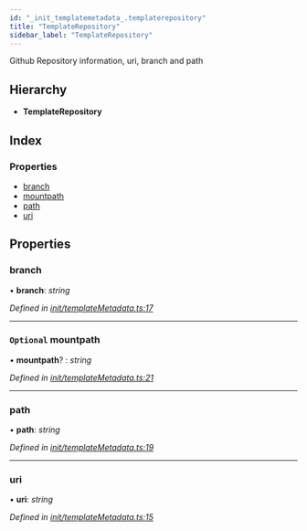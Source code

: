 ```yaml
---
id: "_init_templatemetadata_.templaterepository"
title: "TemplateRepository"
sidebar_label: "TemplateRepository"
---
```


Github Repository information, uri, branch and path

## Hierarchy

* **TemplateRepository**

## Index

### Properties

* [branch](_init_templatemetadata_.templaterepository.md#branch)
* [mountpath](_init_templatemetadata_.templaterepository.md#optional-mountpath)
* [path](_init_templatemetadata_.templaterepository.md#path)
* [uri](_init_templatemetadata_.templaterepository.md#uri)

## Properties

###  branch

• **branch**: *string*

*Defined in [init/templateMetadata.ts:17](https://github.com/aerogear/graphback/blob/bc616b51/packages/create-graphback/src/init/templateMetadata.ts#L17)*

___

### `Optional` mountpath

• **mountpath**? : *string*

*Defined in [init/templateMetadata.ts:21](https://github.com/aerogear/graphback/blob/bc616b51/packages/create-graphback/src/init/templateMetadata.ts#L21)*

___

###  path

• **path**: *string*

*Defined in [init/templateMetadata.ts:19](https://github.com/aerogear/graphback/blob/bc616b51/packages/create-graphback/src/init/templateMetadata.ts#L19)*

___

###  uri

• **uri**: *string*

*Defined in [init/templateMetadata.ts:15](https://github.com/aerogear/graphback/blob/bc616b51/packages/create-graphback/src/init/templateMetadata.ts#L15)*
